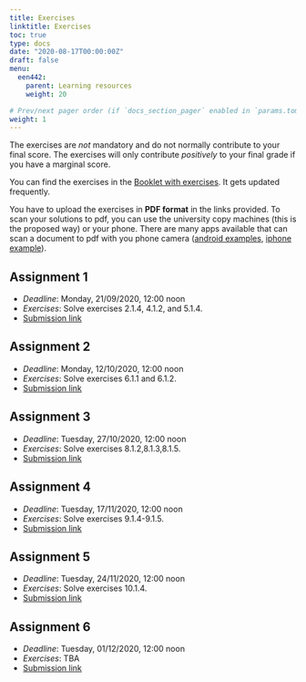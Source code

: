```yaml
---
title: Exercises
linktitle: Exercises
toc: true
type: docs
date: "2020-08-17T00:00:00Z"
draft: false
menu:
  een442:
    parent: Learning resources
    weight: 20

# Prev/next pager order (if `docs_section_pager` enabled in `params.toml`)
weight: 1
---
```


The exercises are *not* mandatory and do not normally contribute to your final score. The exercises will only contribute *positively* to your final grade if you have a marginal score.

You can find the exercises in the [Booklet with exercises](https://www.dropbox.com/s/klx3m27g15sf37a/Exercise_booklet.pdf?dl=0). It gets updated frequently.

You have to upload the exercises in **PDF format** in the links provided. To scan your solutions to pdf, you can use the university copy machines (this is the proposed way) or your phone. There are many apps available that can scan a document to pdf with you phone camera ([android examples](https://fossbytes.com/best-android-scanner-apps/), [iphone example](https://apps.apple.com/cy/app/camscanner-pdf-scanner-app/id388627783)). 

## Assignment 1

- *Deadline*: Monday, 21/09/2020, 12:00 noon
- *Exercises*: Solve exercises 2.1.4, 4.1.2, and 5.1.4.
- [Submission link](https://www.dropbox.com/request/L9r0cgSbdkuM0sUeL7GT)

## Assignment 2

- *Deadline*: Monday, 12/10/2020, 12:00 noon
- *Exercises*: Solve exercises 6.1.1 and 6.1.2.
- [Submission link](https://www.dropbox.com/request/R0wge8xKa2325D4YZBHd)

## Assignment 3

- *Deadline*: Tuesday, 27/10/2020, 12:00 noon
- *Exercises*: Solve exercises 8.1.2,8.1.3,8.1.5.
- [Submission link](https://www.dropbox.com/request/A5U7Alw4aaHQ2mz48uyl)

## Assignment 4

- *Deadline*: Tuesday, 17/11/2020, 12:00 noon
- *Exercises*: Solve exercises 9.1.4-9.1.5.
- [Submission link](https://www.dropbox.com/request/KZEZos4sW5qyssAqxcJe)

## Assignment 5

- *Deadline*: Tuesday, 24/11/2020, 12:00 noon
- *Exercises*: Solve exercises 10.1.4.
- [Submission link](https://www.dropbox.com/request/SPPIKAbG3iAbBUnZngBd)

## Assignment 6

- *Deadline*: Tuesday, 01/12/2020, 12:00 noon
- *Exercises*: TBA
- [Submission link](https://www.dropbox.com/request/GNLWZnF9XwCMJd4OuDZE)
